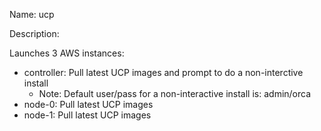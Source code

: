 Name: ucp

Description:

Launches 3 AWS instances:

- controller: Pull latest UCP images and prompt to do a non-interctive install
  - Note: Default user/pass for a non-interactive install is: admin/orca
- node-0: Pull latest UCP images
- node-1: Pull latest UCP images
